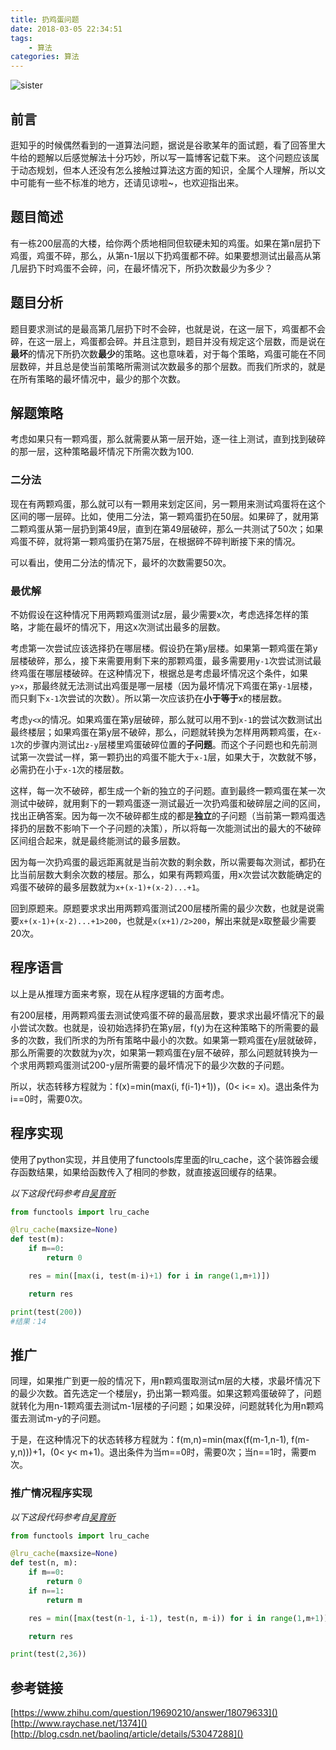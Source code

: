 ```yaml
---
title: 扔鸡蛋问题
date: 2018-03-05 22:34:51
tags: 
    - 算法
categories: 算法
---
```

![sister](http://arian-blogs.oss-cn-beijing.aliyuncs.com/18-3-6/16293116.jpg)
## 前言
逛知乎的时候偶然看到的一道算法问题，据说是谷歌某年的面试题，看了回答里大牛给的题解以后感觉解法十分巧妙，所以写一篇博客记载下来。
这个问题应该属于动态规划，但本人还没有怎么接触过算法这方面的知识，全属个人理解，所以文中可能有一些不标准的地方，还请见谅啦~，也欢迎指出来。

## 题目简述
有一栋200层高的大楼，给你两个质地相同但软硬未知的鸡蛋。如果在第n层扔下鸡蛋，鸡蛋不碎，那么，从第n-1层以下扔鸡蛋都不碎。如果要想测试出最高从第几层扔下时鸡蛋不会碎，问，在最坏情况下，所扔次数最少为多少？

## 题目分析
题目要求测试的是最高第几层扔下时不会碎，也就是说，在这一层下，鸡蛋都不会碎，在这一层上，鸡蛋都会碎。并且注意到，题目并没有规定这个层数，而是说在**最坏**的情况下所扔次数**最少**的策略。这也意味着，对于每个策略，鸡蛋可能在不同层数碎，并且总是使当前策略所需测试次数最多的那个层数。而我们所求的，就是在所有策略的最坏情况中，最少的那个次数。

## 解题策略
考虑如果只有一颗鸡蛋，那么就需要从第一层开始，逐一往上测试，直到找到破碎的那一层，这种策略最坏情况下所需次数为100.

### 二分法
现在有两颗鸡蛋，那么就可以有一颗用来划定区间，另一颗用来测试鸡蛋将在这个区间的哪一层碎。比如，使用二分法，第一颗鸡蛋扔在50层。如果碎了，就用第二颗鸡蛋从第一层扔到第49层，直到在第49层破碎，那么一共测试了50次；如果鸡蛋不碎，就将第一颗鸡蛋扔在第75层，在根据碎不碎判断接下来的情况。

可以看出，使用二分法的情况下，最坏的次数需要50次。

### 最优解
不妨假设在这种情况下用两颗鸡蛋测试z层，最少需要x次，考虑选择怎样的策略，才能在最坏的情况下，用这x次测试出最多的层数。

考虑第一次尝试应该选择扔在哪层楼。假设扔在第y层楼。如果第一颗鸡蛋在第y层楼破碎，那么，接下来需要用剩下来的那颗鸡蛋，最多需要用`y-1`次尝试测试最终鸡蛋在哪层楼破碎。在这种情况下，根据总是考虑最坏情况这个条件，如果`y>x`，那最终就无法测试出鸡蛋是哪一层楼（因为最坏情况下鸡蛋在第`y-1`层楼，而只剩下`x-1`次尝试的次数）。所以第一次应该扔在**小于等于**x的楼层数。

考虑`y<x`的情况。如果鸡蛋在第y层破碎，那么就可以用不到`x-1`的尝试次数测试出最终楼层；如果鸡蛋在第y层不破碎，那么，问题就转换为怎样用两颗鸡蛋，在`x-1`次的步骤内测试出`z-y`层楼里鸡蛋破碎位置的**子问题**。而这个子问题也和先前测试第一次尝试一样，第一颗扔出的鸡蛋不能大于`x-1`层，如果大于，次数就不够，必需扔在小于`x-1`次的楼层数。

这样，每一次不破碎，都生成一个新的独立的子问题。直到最终一颗鸡蛋在某一次测试中破碎，就用剩下的一颗鸡蛋逐一测试最近一次扔鸡蛋和破碎层之间的区间，找出正确答案。因为每一次不破碎都生成的都是**独立**的子问题（当前第一颗鸡蛋选择扔的层数不影响下一个子问题的决策），所以将每一次能测试出的最大的不破碎区间组合起来，就是最终能测试的最多层数。

因为每一次扔鸡蛋的最远距离就是当前次数的剩余数，所以需要每次测试，都扔在比当前层数大剩余次数的楼层。那么，如果有两颗鸡蛋，用x次尝试次数能确定的鸡蛋不破碎的最多层数就为`x+(x-1)+(x-2)...+1`。

回到原题来。原题要求求出用两颗鸡蛋测试200层楼所需的最少次数，也就是说需要`x+(x-1)+(x-2)...+1>200`，也就是`x(x+1)/2>200`，解出来就是x取整最少需要20次。

## 程序语言
以上是从推理方面来考察，现在从程序逻辑的方面考虑。

有200层楼，用两颗鸡蛋去测试使鸡蛋不碎的最高层数，要求求出最坏情况下的最小尝试次数。也就是，设初始选择扔在第y层，f(y)为在这种策略下的所需要的最多的次数，我们所求的为所有策略中最小的次数。如果第一颗鸡蛋在y层就破碎，那么所需要的次数就为y次，如果第一颗鸡蛋在y层不破碎，那么问题就转换为一个求用两颗鸡蛋测试200-y层所需要的最坏情况下的最少次数的子问题。

所以，状态转移方程就为：f(x)=min(max(i, f(i-1)+1))，(0< i<= x)。退出条件为i==0时，需要0次。

## 程序实现
使用了python实现，并且使用了functools库里面的lru_cache，这个装饰器会缓存函数结果，如果给函数传入了相同的参数，就直接返回缓存的结果。

*以下这段代码参考自[吴育昕](https://www.zhihu.com/question/19690210/answer/18079633)*
```python
from functools import lru_cache

@lru_cache(maxsize=None)
def test(m):
    if m==0:
        return 0

    res = min([max(i, test(m-i)+1) for i in range(1,m+1)])

    return res

print(test(200))
#结果：14
```

## 推广
同理，如果推广到更一般的情况下，用n颗鸡蛋取测试m层的大楼，求最坏情况下的最少次数。首先选定一个楼层y，扔出第一颗鸡蛋。如果这颗鸡蛋破碎了，问题就转化为用n-1颗鸡蛋去测试m-1层楼的子问题；如果没碎，问题就转化为用n颗鸡蛋去测试m-y的子问题。

于是，在这种情况下的状态转移方程就为：f(m,n)=min(max(f(m-1,n-1), f(m-y,n)))+1，(0< y< m+1)。退出条件为当m==0时，需要0次；当n==1时，需要m次。

### 推广情况程序实现
*以下这段代码参考自[吴育昕](https://www.zhihu.com/question/19690210/answer/18079633)*
```python
from functools import lru_cache

@lru_cache(maxsize=None)
def test(n, m):
    if m==0:
        return 0
    if n==1:
        return m

    res = min([max(test(n-1, i-1), test(n, m-i)) for i in range(1,m+1)])+1

    return res

print(test(2,36))
```

## 参考链接
[https://www.zhihu.com/question/19690210/answer/18079633]()
[http://www.raychase.net/1374]()
[http://blog.csdn.net/baolinq/article/details/53047288]()
